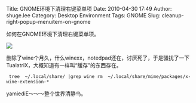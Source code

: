 Title: GNOME环境下清理右键菜单项
Date: 2010-04-30 17:49
Author: shuge.lee
Category: Desktop Environment
Tags: GNOME
Slug: cleanup-right-popup-menuitem-on-gnome

如何在GNOME环境下清理右键菜单项。

[![](http://i.linuxtoy.org/images/2010/04/snapshot1.png)](http://i.linuxtoy.org/images/2010/04/snapshot1.png)

删除了wine个月久，什么winexx，notedpad还在，讨厌死了，于是骚扰了一下TualatriX，大概知道有一样叫“缓存”的东西存在。

` tree  ~/.local/share/ |grep wine rm  ~/.local/share/mime/packages/x-wine-extension-*`

yamiediE～～～整个世界清静鸟。
